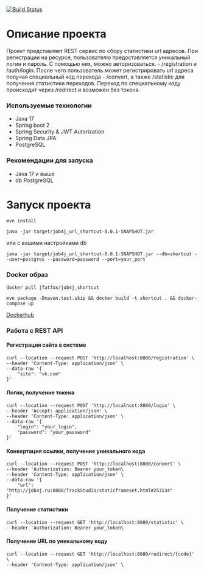 [![Build Status](https://app.travis-ci.com/BBergsJ/job4j_url_shortcut.svg?branch=master)](https://app.travis-ci.com/BBergsJ/job4j_url_shortcut)

# Описание проекта
Проект представляет REST сервис по сбору статистики url адресов.
При регистрации на ресурсе, пользователю предоставляется уникальный логин и пароль.
С помощью них, можно авторизоваться. - /registration и /auth/login.
После чего пользователь может регистрировать url адреса получая специальный код перехода - /convert, а также /statistic для получения статистики переходов.
Переход по специальному коду происходит через /redirect и возможен без токена.

### Используемые технологии
* Java 17
* Spring boot 2
* Spring Security & JWT Autorization
* Spring Data JPA
* PostgreSQL

### Рекомендации для запуска
* Java 17 и выше
* db PostgreSQL

# Запуск проекта

````
mvn install
````

````
java -jar target/job4j_url_shortcut-0.0.1-SNAPSHOT.jar
````
или с вашими настройками db
````
java -jar target/job4j_url_shortcut-0.0.1-SNAPSHOT.jar --db=shortcut --user=postgres --password=password --port=your_port
````

### Docker образ
````
docker pull jfatfox/job4j_shortcut
````

````
mvn package -Dmaven.test.skip && docker build -t shortcut . && docker-compose up
````

[Dockerhub](https://hub.docker.com/r/jfatfox/job4j_shortcut)


### Работа с REST API

#### Регистрация сайта в системе

````
curl --location --request POST 'http://localhost:8080/registration' \
--header 'Content-Type: application/json' \
--data-raw '{
    "site": "vk.com"
}'
````

#### Логин, получение токена

````
curl --location --request POST 'http://localhost:8080/login' \
--header 'Accept: application/json' \
--header 'Content-Type: application/json' \
--data-raw '{
    "login": "your_login",
    "password": "your_password"
}'
````

#### Конвертация ссылки, получение уникального кода

````
curl --location --request POST 'http://localhost:8080/convert' \
--header 'Authorization: Bearer your_token\
--header 'Content-Type: application/json' \
--data-raw '{
    "url": "http://job4j.ru:8888/TrackStudio/staticframeset.html#253134"
}'
````

#### Получение статистики

````
curl --location --request GET 'http://localhost:8080/statistic' \
--header 'Authorization: Bearer your_token\
````

#### Получение URL по уникальному коду

````
curl --location --request GET 'http://localhost:8080/redirect/{code}' \
--header 'Content-Type: application/json' \
````